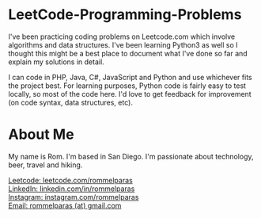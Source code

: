 # LeetCode-Programming-Problems

I've been practicing coding problems on Leetcode.com which involve algorithms and data structures. I've been learning Python3 as well so I thought this might be a best place to document what I've done so far and explain my solutions in detail.

I can code in PHP, Java, C#, JavaScript and Python and use whichever fits the project best. For learning purposes, Python code is fairly easy to test locally, so most of the code here. I'd love to get feedback for improvement (on code syntax, data structures, etc).


# About Me

My name is Rom. I'm based in San Diego. I'm passionate about technology, beer, travel and hiking.

[Leetcode: leetcode.com/rommelparas](https://www.leetcode.com/rommelparas)  
[LinkedIn: linkedin.com/in/rommelparas](https://linkedin.com/in/rommelparas/)  
[Instagram: instagram.com/rommelparas](https://www.instagram.com/rommelparas)  
[Email: rommelparas (at) gmail.com](#)  
